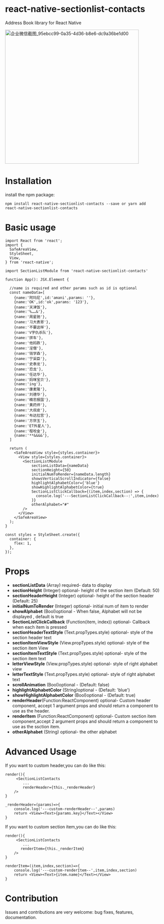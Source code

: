 # react-native-sectionlist-contacts
Address Book library for React Native

<img width="435" alt="企业微信截图_95ebcc99-0a35-4d36-b8e6-dc9a36be1d00" src="https://github.com/cq0702/react-native-sectionlist-contacts/assets/18210575/1f433589-c243-4b18-94fb-5d21c7beea91">


Installation
=========
install the npm package:

    npm install react-native-sectionlist-contacts --save or yarn add react-native-sectionlist-contacts

Basic usage
=========
    import React from 'react';
    import {
      SafeAreaView,
      StyleSheet,
      View,
    } from 'react-native';
    
    import SectionListModule from 'react-native-sectionlist-contacts'
    
    function App(): JSX.Element {
    
      //name is required and other params such as id is optional
      const nameData=[
        {name:'阿玛尼',id:'amani',params: ''},
        {name:'OK',id:'ok',params: '123'},
        {name:'天津饭'},
        {name:'%……&'},
        {name:'周星驰'},
        {name:'习大表哥'},
        {name:'不要这样'},
        {name:'V字仇杀队'},
        {name:'拼车'},
        {name:'他妈跌'},
        {name:'淫僧'},
        {name:'钱学森'},
        {name:'宁采臣'},
        {name:'史泰龙'},
        {name:'恐龙'},
        {name:'任达华'},
        {name:'妈咪宝贝'},
        {name:'ing'},
        {name:'康麦隆'},
        {name:'刘德华'},
        {name:'精忠报国'},
        {name:'黄药师'},
        {name:'大叔皮'},
        {name:'布达拉宫'},
        {name:'方世玉'},
        {name:'ET外星人'},
        {name:'程咬金'},
        {name:'**&&&&'},
      ]
    
      return (
        <SafeAreaView style={styles.container}>
          <View style={styles.container}>
            <SectionListModule
                sectionListData={nameData}
                sectionHeight={50}
                initialNumToRender={nameData.length}
                showsVerticalScrollIndicator={false}
                highlightAlphabetColor={'blue'}
                showHighlightAlphabetColor={true}
                SectionListClickCallback={(item,index,section) => {
                  console.log('---SectionListClickCallback--:',item,index)
                }}
                otherAlphabet="#"
            />
          </View>
        </SafeAreaView>
      );
    }
    
    const styles = StyleSheet.create({
      container: {
        flex: 1,
      },
    });
Props
=========

* **sectionListData** (Array) required- data to display
* **sectionHeight** (Integer) optional- height of the section item (Default: 50)
* **sectionHeaderHeight** (Integer) optional- height of the section header (Default: 25)
* **initialNumToRender** (Integer) optional- initial num of item to render
* **showAlphabet** (Bool)optional - When false, Alphabet will not be displayed , default is true
* **SectionListClickCallback** (Function(item, index)) optional- Callback when each item is pressed
* **sectionHeaderTextStyle** (Text.propTypes.style) optional- style of the section header text 
* **sectionItemViewStyle** (View.propTypes.style) optional- style of the section item View 
* **sectionItemTextStyle** (Text.propTypes.style) optional- style of the section item text
* **letterViewStyle** (View.propTypes.style) optional- style of right alphabet view
* **letterTextStyle** (Text.propTypes.style) optional- style of right alphabet text
* **scrollAnimation** (Bool)optional - (Default: false)
* **highlightAlphabetColor** (String)optional - (Default: 'blue')
* **showHighlightAlphabetColor** (Bool)optional - (Default: true)
* **renderHeader**(Function:ReactComponent) optional-  Custom header component, accept 1 argument props and should return a component to use as the header.
* **renderItem** (Function:ReactComponent) optional- Custom section item component,accept 2 argument props and should return a component to use as the ssction item.
* **otherAlphabet** (String) optional- the other alphabet

Advanced Usage
=========

If you want to custom header,you can do like this:

    render(){
         <SectionListContacts
            ...
            renderHeader={this._renderHeader}
        />
    }
    
    _renderHeader=(params)=>{
        console.log('---custom-renderHeader--',params)
        return <View><Text>{params.key}</Text></View>
    }
    
If you want to custom section item,you can do like this:

    render(){
         <SectionListContacts
            ...
           renderItem={this._renderItem}
        />
    }

    renderItem=(item,index,section)=>{
        console.log('---custom-renderItem--',item,index,section)
        return <View><Text>{item.name}</Text></View>
    }
    
Contribution
=========

Issues and contributions are very welcome: bug fixes, features, documentation.

